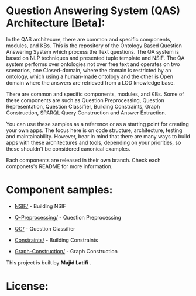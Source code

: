 # Question Answering System (QAS) Architecture [Beta]:

In the QAS architecure, there are common and specific components, modules, and KBs.
This is the repository of the Ontology Based Question Answering System which process the Text questions. The QA system is based on NLP techniques and presented tuple template and NSIF. The QA system performs over ontologies not over free text and operates on two scenarios, one Closed-domain, where the domain is restricted by an ontology, which using a human-made ontology and the other is Open domain where the answers are retrieved from a LOD knowledge base.

There are common and specific components, modules, and KBs. 
Some of these components are  such as  Question Preprocessing, Question Representation, Question Classifier, Building Constraints, Graph Construction, SPARQL Query Construction and Answer Extraction.

You can use these samples as a reference or as a starting point for creating your own apps. The focus here is on code structure, architecture, testing and maintainability. However, bear in mind that there are many ways to build apps with these architectures and tools, depending on your priorities, so these shouldn't be considered canonical examples.

Each components are released in their own branch. Check each componets's README for more information.
# Component samples:
- [NSIF/](https://github.com/mlatifi/OntoQAS/tree/NSIF) - Building NSIF

- [Q-Preprocessing/](https://github.com/mlatifi/OntoQAS/tree/Q-Preprocessing) - Question Preprocessing

- [QC/](https://github.com/mlatifi/OntoQAS/tree/QC) - Question Classifier

- [Constraints/](https://github.com/mlatifi/OntoQAS/tree/Constraints) - Building Constraints

- [Graph-Construction/](https://github.com/mlatifi/OntoQAS/blob/Graph-Construction) - Graph Construction

This project is built by **Majid Latifi** .

# License:
